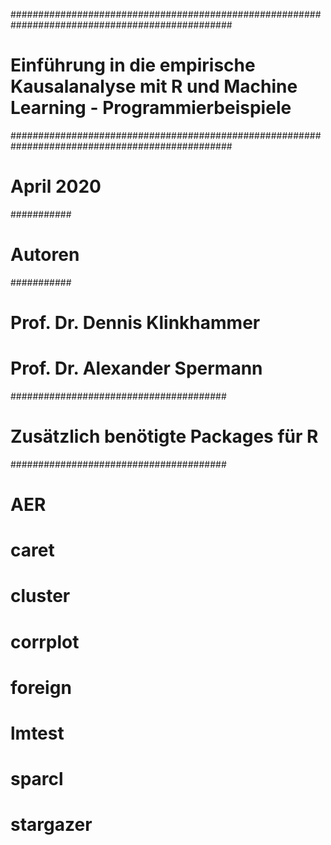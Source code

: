################################################################################################
# Einführung in die empirische Kausalanalyse mit R und Machine Learning - Programmierbeispiele #
################################################################################################

# April 2020

###########
# Autoren #
###########

# Prof. Dr. Dennis Klinkhammer
# Prof. Dr. Alexander Spermann

#######################################
# Zusätzlich benötigte Packages für R #
#######################################

# AER
# caret
# cluster
# corrplot
# foreign
# lmtest
# sparcl
# stargazer
